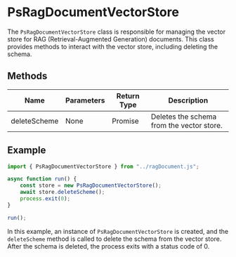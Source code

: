 # PsRagDocumentVectorStore

The `PsRagDocumentVectorStore` class is responsible for managing the vector store for RAG (Retrieval-Augmented Generation) documents. This class provides methods to interact with the vector store, including deleting the schema.

## Methods

| Name         | Parameters | Return Type | Description                          |
|--------------|-------------|-------------|--------------------------------------|
| deleteScheme | None        | Promise<void> | Deletes the schema from the vector store. |

## Example

```typescript
import { PsRagDocumentVectorStore } from "../ragDocument.js";

async function run() {
    const store = new PsRagDocumentVectorStore();
    await store.deleteScheme();
    process.exit(0);
}

run();
```

In this example, an instance of `PsRagDocumentVectorStore` is created, and the `deleteScheme` method is called to delete the schema from the vector store. After the schema is deleted, the process exits with a status code of 0.